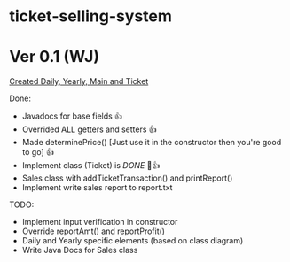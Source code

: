 # ticket-selling-system

# Ver 0.1 (WJ)
<u>Created Daily, Yearly, Main and Ticket</u>

Done:
- Javadocs for base fields 👍
- Overrided ALL getters and setters 👍
- Made determinePrice() [Just use it in the constructor then you're good to go] 👍
- Implement class (Ticket) is *DONE* 👏👍
- Sales class with addTicketTransaction() and printReport()
- Implement write sales report to report.txt

TODO:
- Implement input verification in constructor
- Override reportAmt() and reportProfit()
- Daily and Yearly specific elements (based on class diagram)
- Write Java Docs for Sales class


